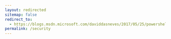 ```yaml
---
layout: redirected
sitemap: false
redirect_to:
  - https://blogs.msdn.microsoft.com/daviddasneves/2017/05/25/powershell-security-at-enterprise-customers/
permalink: /security
---
```

